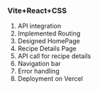 ### Vite+React+CSS

1. API integration
2. Implemented Routing
3. Designed HomePage
4. Recipe Details Page
5. API call for recipe details
6. Navigation bar
7. Error handling
8. Deployment on Vercel